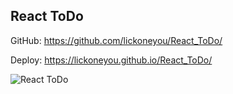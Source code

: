 ## React ToDo

GitHub: https://github.com/lickoneyou/React_ToDo/

Deploy: https://lickoneyou.github.io/React_ToDo/

![React ToDo](https://lickoneyou.github.io/CV/images/projects/ToDoReact.png)
